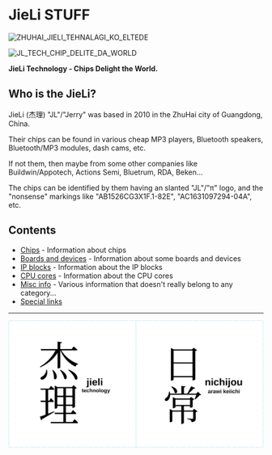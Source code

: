 # JieLi STUFF

![ZHUHAI_JIELI_TEHNALAGI_KO_ELTEDE](http://www.zh-jieli.com/upload/201703/1490110856.jpg)

![JL_TECH_CHIP_DELITE_DA_WORLD](https://doc.zh-jieli.com/static/image/logo.png)

**JieLi Technology - Chips Delight the World.**

## Who is the JieLi?

JieLi (杰理) "JL"/"Jerry" was based in 2010 in the ZhuHai city of Guangdong, China.

Their chips can be found in various cheap MP3 players, Bluetooth speakers, Bluetooth/MP3 modules,
dash cams, etc.

If not them, then maybe from some other companies like Buildwin/Appotech, Actions Semi, Bluetrum, RDA, Beken...

The chips can be identified by them having an slanted "JL"/"π" logo,
and the "nonsense" markings like "AB1526CG3X1F.1-82E", "AC1631097294-04A", etc.

## Contents

- [Chips](chips/index.md) - Information about chips
- [Boards and devices](boards/index.md) - Information about some boards and devices
- [IP blocks](ip/index.md) - Information about the IP blocks
- [CPU cores](cpu/index.md) - Information about the CPU cores
- [Misc info](misc/index.md) - Various information that doesn't really belong to any category...
- [Special links](specilinks.md)

-------------------------------------

![JieLi / NichiJou](jljou.svg)
